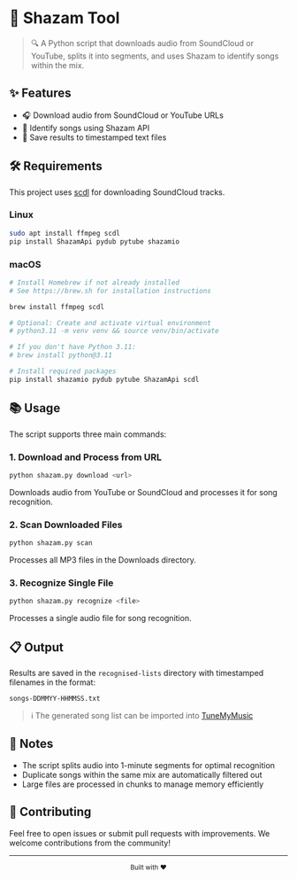 # 🎵 Shazam Tool

> 🔍 A Python script that downloads audio from SoundCloud or YouTube, splits it into segments, and uses Shazam to identify songs within the mix.

## ✨ Features

- 🎧 Download audio from SoundCloud or YouTube URLs
- 🎼 Identify songs using Shazam API
- 💾 Save results to timestamped text files

## 🛠️ Requirements

This project uses [scdl](https://github.com/flyingrub/scdl) for downloading SoundCloud tracks.

### Linux

```sh
sudo apt install ffmpeg scdl
pip install ShazamApi pydub pytube shazamio
```

### macOS

```sh
# Install Homebrew if not already installed
# See https://brew.sh for installation instructions

brew install ffmpeg scdl

# Optional: Create and activate virtual environment
# python3.11 -m venv venv && source venv/bin/activate

# If you don't have Python 3.11:
# brew install python@3.11

# Install required packages
pip install shazamio pydub pytube ShazamApi scdl
```

## 📚 Usage

The script supports three main commands:

### 1. Download and Process from URL

```sh
python shazam.py download <url>
```

Downloads audio from YouTube or SoundCloud and processes it for song recognition.

### 2. Scan Downloaded Files

```sh
python shazam.py scan
```

Processes all MP3 files in the Downloads directory.

### 3. Recognize Single File

```sh
python shazam.py recognize <file>
```

Processes a single audio file for song recognition.

## 📋 Output

Results are saved in the `recognised-lists` directory with timestamped filenames in the format:

```
songs-DDMMYY-HHMMSS.txt
```

> ℹ️ The generated song list can be imported into [TuneMyMusic](https://www.tunemymusic.com/)

## 📝 Notes

- The script splits audio into 1-minute segments for optimal recognition
- Duplicate songs within the same mix are automatically filtered out
- Large files are processed in chunks to manage memory efficiently

## 🤝 Contributing

Feel free to open issues or submit pull requests with improvements. We welcome contributions from the community!

---

<div align="center">
  <sub>Built with ❤️ </sub>
</div>
